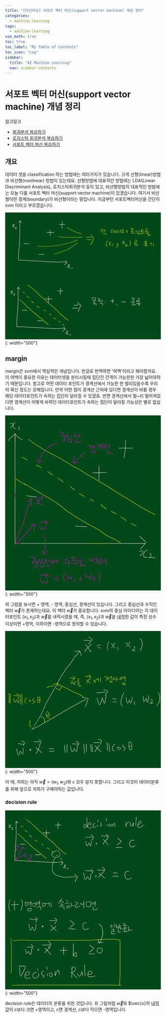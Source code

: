 ```yaml
---
title: "[머신러닝] 서포트 벡터 머신(support vector machine) 개념 정리" 
categories:
  - machine-learning
tags:
  - machine-learning
use_math: true
toc: true
toc_label: "My Table of Contents"
toc_icon: "cog"
sidebar:
  title: "AI Machine Learning"
  nav: sidebar-contents
---
```


# 서포트 벡터 머신(support vector machine) 개념 정리

참고링크
* [회귀분석 복습하기](https://losskatsu.github.io/statistics/simple-regression/)
* [로지스틱 회귀분석 복습하기](https://losskatsu.github.io/statistics/logistic-regression/)
* [서포트 벡터 머신 복습하기](https://losskatsu.github.io/machine-learning/svm/)


## 개요

데이터 셋을 classification 하는 방법에는 여러가지가 있습니다. 
크게 선형(linear)방법과 비선형(nonlinear) 방법이 있는데요. 
선형방법에 대표적인 방법에는 LDA(Linear Discriminant Analysis), 로지스틱회귀분석 등이 있고, 
비선형방법의 대표적인 방법에는 오늘 다룰 서포트 벡터 머신(support vector machine)이 있겠습니다. 
여기서 비선형이란 경계(boundary)가 비선형이라는 말입니다. 
지금부턴 서포트벡터머신을 간단히 svm 이라고 부르겠습니다.

![figure01](/assets/images/ml/svm/svm01.jpg){: width="500"}


## margin 

margin은 svm에서 핵심적인 개념입니다. 한글로 번역하면 '여백'이라고 해야할까요. 
이 여백이 중요한 이유는 데이터셋을 분리시킬때 집단간 간격이 가능한한 가장 넓어야하기 때문입니다. 
참고로 어떤 데이터 포인트가 경계선에서 가능한 한 멀리있을수록 우리의 확신 정도는 강해집니다. 
만약 어떤 점이 경계선 근처에 있다면 경계선이 바뀔 경우 해당 데이터포인트가 속하는 집단이 달라질 수 있겠죠. 
반면 경계선에서 멀~리 떨어져있다면 경계선이 어떻게 바뀌던 데이터포인트가 속하는 집단이 달라질 가능성은 별로 없습니다. 

![figure02](/assets/images/ml/svm/svm02.jpg){: width="500"}

위 그림을 보시면 + 영역, - 영역, 중심선, 경계선이 있습니다. 
그리고 중심선과 수직인 벡터 $\vec{w}$가 존재하는데요. 
이 벡터 $\vec{w}$가 중요합니다. 
svm의 중심 아이디어는 각 데이터포인트 $(x_1, x_2)$과 $\vec{w}$를 내적시켰을 때, 
즉, $(x_1, x_2)$과 $\vec{w}$을 [내적](https://losskatsu.github.io/linear-algebra/innerproduct/)한 값이 특정 상수 이상이면 +영역, 이하이면 -영역으로 정의할 수 있습니다. 

![figure03](/assets/images/ml/svm/svm03.jpg){: width="500"}

이 때, 저희는 아직 $\vec{w} = (w_1, w_2)$와 $c$ 모두 알지 못합니다. 
그리고 이것이 데이터분류를 위해 앞으로 저희가 구해야하는 값입니다. 

### decision rule

![figure03](/assets/images/ml/svm/svm04.jpg){: width="500"}

decision rule은 데이터의 분류를 위한 것입니다. 
위 그림처럼 $\vec{w}$와 $\vec{x}의 [내적](https://losskatsu.github.io/linear-algebra/innerproduct/)값이 c보다 크면 +영역이고, c면 경계선, c보다 작으면 -영역입니다. 


